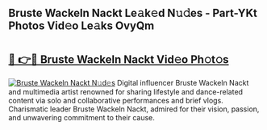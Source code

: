 ## Bruste Wackeln Nackt Le𝚊k𝚎d N𝚞𝚍es - Part-YKt Photos Vid𝚎o Le𝚊ks OvyQm

# <h2><a href="http://fbaru5.evod.top/?m=Bruste+Wackeln+Nackt">🔗 👉🔴 Bruste Wackeln Nackt Vid𝚎o Ph𝚘t𝚘s</a></h2>

[![Bruste Wackeln Nackt N𝚞d𝚎s](https://i.imgur.com/8V9OHl7.gif)](http://fbaru5.evod.top/?m=Bruste+Wackeln+Nackt)
Digital influencer Bruste Wackeln Nackt and multimedia artist renowned for sharing lifestyle and dance-related content via solo and collaborative performances and brief vlogs. Charismatic leader Bruste Wackeln Nackt, admired for their vision, passion, and unwavering commitment to their cause. 
